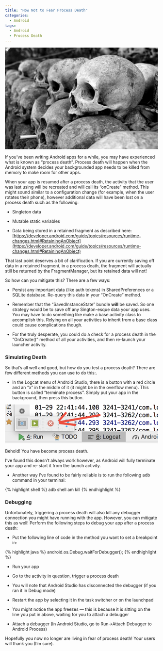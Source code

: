 ```yaml
---
title: "How Not to Fear Process Death"
categories:
  - Android
tags:
  - Android
  - Process Death
---
```


![](/assets/images/2018-02-07-How-Not-To-Fear-Process-Death/death_title.jpeg)

If you’ve been writing Android apps for a while, you may have experienced what is known as “process death”. Process death will happen when the Android system decides your backgrounded app needs to be killed from memory to make room for other apps.

When your app is resumed after a process death, the activity that the user was last using will be recreated and will call its “onCreate” method. This might sound similar to a configuration change (for example, when the user rotates their phone), however additional data will have been lost on a process death such as the following:

* Singleton data

* Mutable static variables

* Data being stored in a retained fragment as described here: [https://developer.android.com/guide/topics/resources/runtime-changes.html#RetainingAnObject](https://developer.android.com/guide/topics/resources/runtime-changes.html#RetainingAnObject)

That last point deserves a bit of clarification. If you are currently saving off data in a retained fragment, in a process death, the fragment will actually still be returned by the FragmentManager, but its retained data will not!

So how can you mitigate this? There are a few ways:

* Persist any important data (like auth tokens) in SharedPreferences or a SQLite database. Re-query this data in your “OnCreate” method.

* Remember that the “SavedInstanceState” bundle **will** be saved. So one strategy would be to save off any Sington-esque data your app uses. You may have to do something like make a base activity class to accomplish this. Relying on all your activities to inherit from a base class could cause complications though.

* For the truly desperate, you could do a check for a process death in the “OnCreate()” method of all your activities, and then re-launch your launcher activity.

### Simulating Death

So that’s all well and good, but how do you test a process death? There are few different methods you can use to do this:.

* In the Logcat menu of Android Studio, there is a button with a red circle and an “x” in the middle of it (it might be in the overflow menu). This button is called “terminate process”. Simply put your app in the background, then press this button. 

![](/assets/images/2018-02-07-How-Not-To-Fear-Process-Death/death_1.png)

Behold! You have become process death.

I’ve found this doesn’t always work however, as Android will fully terminate your app and re-start it from the launch activity.

* Another way I’ve found to be fairly reliable is to run the following adb command in your terminal:

{% highlight shell %}
adb shell am kill <your package name>
{% endhighlight %}


### Debugging

Unfortunately, triggering a process death will also kill any debugger connection you might have running with the app. However, you can mitigate this as well! Perform the following steps to debug your app after a process death:

* Put the following line of code in the method you want to set a breakpoint in:

{% highlight java %}
    android.os.Debug.waitForDebugger();
{% endhighlight %}


* Run your app

* Go to the activity in question, trigger a process death

* You will note that Android Studio has disconnected the debugger (if you ran it in Debug mode)

* Restart the app by selecting it in the task switcher or on the launchpad

* You might notice the app freezes — this is because it is sitting on the line you put in above, waiting for you to attach a debugger

* Attach a debugger (In Android Studio, go to Run->Attach Debugger to Android Process)

Hopefully you now no longer are living in fear of process death! Your users will thank you (I’m sure).
